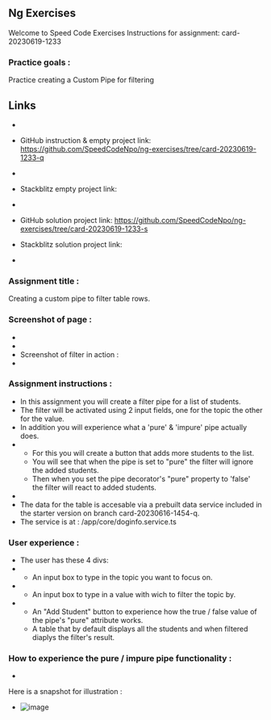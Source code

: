 ## Ng Exercises

Welcome to Speed Code Exercises
Instructions for assignment: card-20230619-1233

### Practice goals :

Practice creating a Custom Pipe for filtering

## Links
- 
- GitHub instruction & empty project link:
   https://github.com/SpeedCodeNpo/ng-exercises/tree/card-20230619-1233-q
-
- Stackblitz empty project link:
-
- GitHub solution project link:
   https://github.com/SpeedCodeNpo/ng-exercises/tree/card-20230619-1233-s

- Stackblitz solution project link:
- 

### Assignment title :

Creating a custom pipe to filter table rows.

### Screenshot of page :
-
-
- Screenshot of filter in action : 
- 

### Assignment instructions :

- In this assignment you will create a filter pipe for a list of students.
- The filter will be activated using 2 input fields, one for the topic the other for the value.
- In addition you will experience what a 'pure' & 'impure' pipe actually does.
- - For this you will create a button that adds more students to the list.
  - You will see that when the pipe is set to "pure" the filter will ignore the added students.
  - Then when you set the pipe decorator's "pure" property to 'false' the filter will react to added students.
-
- The data for the table is accesable via a prebuilt data service included in the starter version on branch card-20230616-1454-q.
- The service is at : /app/core/doginfo.service.ts

### User experience :

- The user has these 4 divs:
- - An input box to type in the topic you want to focus on.
- - An input box to type in a value with wich to filter the topic by.
- - An "Add Student" button to experience how the true / false value of the pipe's "pure" attribute works.
  - A table that by default displays all the students and when filtered diaplys the filter's result.
  
### How to experience the pure / impure pipe functionality :
- 

Here is a snapshot for illustration : 
- ![image](https://github.com/SpeedCodeNpo/ng-exercises/assets/132397719/099bed7a-fefd-4bad-92c7-4125ffde1362)

